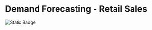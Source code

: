 # Demand Forecasting - Retail Sales
![Static Badge](https://img.shields.io/badge/Plotly_Dash_2.18.0-Python_3.13.3-blue)




